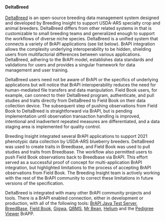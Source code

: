 #### DeltaBreed

<!-- Shawn Y.-->
[DeltaBreed](https://app.breedinginsight.net/) is an open-source breeding data management system designed and developed by Breeding Insight to support USDA-ARS specialty crop and animal breeders. DeltaBreed differs from other related systems in that is customizable to small breeding teams and generalized enough to support the workflows of diverse niche species. DeltaBreed is a unified system that connects a variety of BrAPI applications (see list below). BrAPI integration allows the complexity underlying interoperability to be hidden, shielding users from multifactorial differences between various applications. DeltaBreed, adhering to the BrAPI model, establishes data standards and validations for users and provides a singular framework for data management and user training. 

DeltaBreed users need not be aware of BrAPI or the specifics of underlying applications but will notice that BrAPI interoperability reduces the need for human-mediated file transfers and data manipulation. Field Book users, for example, can connect to their DeltaBreed program, authenticate, and pull studies and traits directly from DeltaBreed to Field Book on their data collection device. The subsequent step of pushing observations from Field Book to DeltaBreed is straightforward via BrAPI, but is pending implementation until observation transaction handling is improved, intentional and inadvertent repeated measures are differentiated, and a data staging area is implemented for quality control.

Breeding Insight integrated several BrAPI applications to support 2021 phenotypic data collection by USDA-ARS blueberry breeders. DeltaBreed was used to create traits in Breedbase, and Field Book was used to pull studies and traits from Breedbase. The workflow also permitted users to push Field Book observations back to Breedbase via BrAPI. This effort served as a successful proof of concept for multi-application BrAPI integration, but highlighted limitations to the process of accepting BrAPI observations from Field Book. The Breeding Insight team is actively working with the rest of the BrAPI community to correct these limitations in future versions of the specification. 

<!-- Submission is expected July 2024. We may need to trim this aspirational list down to reality in final edits.-->
DeltaBreed is integrated with many other BrAPI community projects and tools. There is a BrAPI enabled connection, either in development or production, with all of the following tools: [BrAPI Java Test Server](https://test-server.brapi.org/brapi/v2/), [BreedBase](https://breedbase.org/), [Field Book](https://play.google.com/store/apps/details?id=com.fieldbook.tracker), [Gigwa](https://gigwa.southgreen.fr/gigwa/), [QBMS](https://icarda-git.github.io/QBMS), [Mr Bean](https://github.com/AparicioJohan/MrBeanApp), [Helium](https://helium.hutton.ac.uk/#/) and the [Pedigree Viewer](https://github.com/solgenomics/BrAPI-Pedigree-Viewer) BrAPP. 
